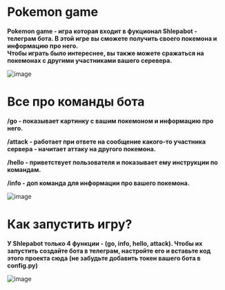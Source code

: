 #                                           Pokemon game
**Pokemon game - игра которая входит в фукционал Shlepabot - телеграм бота. 
В этой игре вы сможете получить своего покемона и информацию про него.                                                        
Чтобы играть было интереснее, вы также можете сражаться на покемонах с другими участниками вашего серевера.**
         
![image](https://github.com/user-attachments/assets/5d181c02-0ffe-4a6e-8c2f-26f1e73ed2b5)

#                                 Все про команды бота
**/go - показывает картинку с вашим покемоном и информацию про него.**

**/attack - работает при ответе на сообщение какого-то участника сервера - начитает аттаку на другого покемона.**

**/hello - приветствует пользователя и показывает ему инструкции по командам.**

**/info - доп команда для информации про вашего покемона.**

![image](https://github.com/user-attachments/assets/05d97ba9-73fc-43fd-8a7b-91271d593d0f)


#                               Как запустить игру?
**У Shlepabot только 4 функции - (go, info, hello, attack). 
Чтобы их запустить создайте бота в телеграм, настройте его и вставьте код этого проекта сюда 
(не забудьте добавить токен вашего бота в config.py)**

![image](https://github.com/user-attachments/assets/0d2098f7-5e62-4af5-9b43-b13a7127a926)
